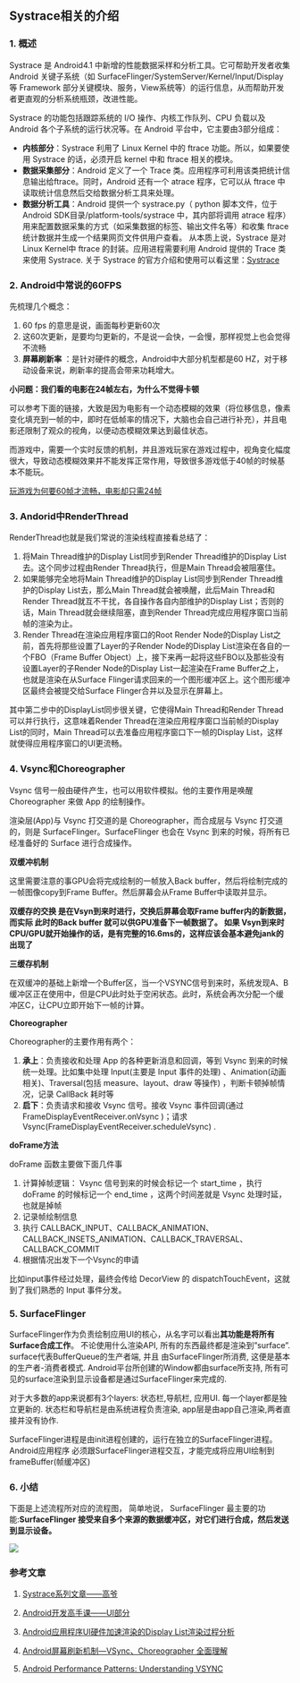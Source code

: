 ## Systrace相关的介绍

### 1. 概述

Systrace 是 Android4.1 中新增的性能数据采样和分析工具。它可帮助开发者收集 Android 关键子系统（如 SurfaceFlinger/SystemServer/Kernel/Input/Display 等 Framework 部分关键模块、服务，View系统等）的运行信息，从而帮助开发者更直观的分析系统瓶颈，改进性能。

Systrace 的功能包括跟踪系统的 I/O 操作、内核工作队列、CPU 负载以及 Android 各个子系统的运行状况等。在 Android 平台中，它主要由3部分组成：

- **内核部分**：Systrace 利用了 Linux Kernel 中的 ftrace 功能。所以，如果要使用 Systrace 的话，必须开启 kernel 中和 ftrace 相关的模块。
- **数据采集部分**：Android 定义了一个 Trace 类。应用程序可利用该类把统计信息输出给ftrace。同时，Android 还有一个 atrace 程序，它可以从 ftrace 中读取统计信息然后交给数据分析工具来处理。
- **数据分析工具**：Android 提供一个 systrace.py（ python 脚本文件，位于 Android SDK目录/platform-tools/systrace 中，其内部将调用 atrace 程序）用来配置数据采集的方式（如采集数据的标签、输出文件名等）和收集 ftrace 统计数据并生成一个结果网页文件供用户查看。 从本质上说，Systrace 是对 Linux Kernel中 ftrace 的封装。应用进程需要利用 Android 提供的 Trace 类来使用 Systrace.
  关于 Systrace 的官方介绍和使用可以看这里：[Systrace](http://developer.android.com/tools/help/systrace.html)

### 2. Android中常说的60FPS

先梳理几个概念：

1. 60 fps 的意思是说，画面每秒更新60次
2. 这60次更新，是要均匀更新的，不是说一会快，一会慢，那样视觉上也会觉得不流畅
3. **屏幕刷新率** ：是针对硬件的概念，Android中大部分机型都是60 HZ，对于移动设备来说，刷新率的提高会带来功耗增大。

**小问题：我们看的电影在24帧左右，为什么不觉得卡顿**

可以参考下面的链接，大致是因为电影有一个动态模糊的效果（将位移信息，像素变化填充到一帧的中，即时在低帧率的情况下，大脑也会自己进行补充），并且电影还限制了观众的视角，以便动态模糊效果达到最佳状态。

而游戏中，需要一个实时反馈的机制，并且游戏玩家在游戏过程中，视角变化幅度很大，导致动态模糊效果并不能发挥正常作用，导致很多游戏低于40帧的时候基本不能玩。

[玩游戏为何要60帧才流畅，电影却只需24帧](https://www.youtube.com/watch?v=--OKrYxOb6Y)

### 3. Andorid中RenderThread 

RenderThread也就是我们常说的渲染线程直接看总结了：

1. 将Main Thread维护的Display List同步到Render Thread维护的Display List去。这个同步过程由Render Thread执行，但是Main Thread会被阻塞住。
2. 如果能够完全地将Main Thread维护的Display List同步到Render Thread维护的Display List去，那么Main Thread就会被唤醒，此后Main Thread和Render Thread就互不干扰，各自操作各自内部维护的Display List；否则的话，Main Thread就会继续阻塞，直到Render Thread完成应用程序窗口当前帧的渲染为止。
3. Render Thread在渲染应用程序窗口的Root Render Node的Display List之前，首先将那些设置了Layer的子Render Node的Display List渲染在各自的一个FBO（Frame Buffer Object）上，接下来再一起将这些FBO以及那些没有设置Layer的子Render Node的Display List一起渲染在Frame Buffer之上，也就是渲染在从Surface Flinger请求回来的一个图形缓冲区上。这个图形缓冲区最终会被提交给Surface Flinger合并以及显示在屏幕上。

其中第二步中的DisplayList同步很关键，它使得Main Thread和Render Thread可以并行执行，这意味着Render Thread在渲染应用程序窗口当前帧的Display List的同时，Main Thread可以去准备应用程序窗口下一帧的Display List，这样就使得应用程序窗口的UI更流畅。



### 4. Vsync和Choreographer

Vsync 信号一般由硬件产生，也可以用软件模拟。他的主要作用是唤醒 Choreographer 来做 App 的绘制操作。

渲染层(App)与 Vsync 打交道的是 Choreographer，而合成层与 Vsync 打交道的，则是 SurfaceFlinger。SurfaceFlinger 也会在 Vsync 到来的时候，将所有已经准备好的 Surface 进行合成操作。

**双缓冲机制**

这里需要注意的事GPU会将完成绘制的一帧放入Back buffer，然后将绘制完成的一帧图像copy到Frame Buffer。然后屏幕会从Frame Buffer中读取并显示。

**双缓存的交换 是在Vsyn到来时进行，交换后屏幕会取Frame buffer内的新数据，而实际 此时的Back buffer 就可以供GPU准备下一帧数据了。 如果 Vsyn到来时  CPU/GPU就开始操作的话，是有完整的16.6ms的，这样应该会基本避免jank的出现了**

**三缓存机制**

在双缓冲的基础上新增一个Buffer区，当一个VSYNC信号到来时，系统发现A、B缓冲区正在使用中，但是CPU此时处于空闲状态。此时，系统会再次分配一个缓冲区C，让CPU立即开始下一帧的计算。

**Choreographer**

Choreographer的主要作用有两个：

1. **承上**：负责接收和处理 App 的各种更新消息和回调，等到 Vsync 到来的时候统一处理。比如集中处理 Input(主要是 Input 事件的处理) 、Animation(动画相关)、Traversal(包括 measure、layout、draw 等操作) ，判断卡顿掉帧情况，记录 CallBack 耗时等
2. **启下**：负责请求和接收 Vsync 信号。接收 Vsync 事件回调(通过 FrameDisplayEventReceiver.onVsync )；请求 Vsync(FrameDisplayEventReceiver.scheduleVsync) .

**doFrame方法**

doFrame 函数主要做下面几件事

1. 计算掉帧逻辑： Vsync 信号到来的时候会标记一个 start_time ，执行 doFrame 的时候标记一个 end_time ，这两个时间差就是 Vsync 处理时延，也就是掉帧
2. 记录帧绘制信息
3. 执行 CALLBACK_INPUT、CALLBACK_ANIMATION、CALLBACK_INSETS_ANIMATION、CALLBACK_TRAVERSAL、CALLBACK_COMMIT
4. 根据情况出发下一个Vsync的申请

比如input事件经过处理，最终会传给 DecorView 的 dispatchTouchEvent，这就到了我们熟悉的 Input 事件分发。



### 5. SurfaceFlinger

SurfaceFlinger作为负责绘制应用UI的核心，从名字可以看出**其功能是将所有Surface合成工作**。 不论使用什么渲染API, 所有的东西最终都是渲染到”surface”. surface代表BufferQueue的生产者端, 并且 由SurfaceFlinger所消费, 这便是基本的生产者-消费者模式. Android平台所创建的Window都由surface所支持, 所有可见的surface渲染到显示设备都是通过SurfaceFlinger来完成的.

对于大多数的app来说都有3个layers: 状态栏,导航栏, 应用UI. 每一个layer都是独立更新的. 状态栏和导航栏是由系统进程负责渲染, app层是由app自己渲染,两者直接并没有协作.

SurfaceFlinger进程是由init进程创建的，运行在独立的SurfaceFlinger进程。Android应用程序 必须跟SurfaceFlinger进程交互，才能完成将应用UI绘制到frameBuffer(帧缓冲区)

### 6. 小结

下面是上述流程所对应的流程图， 简单地说， SurfaceFlinger 最主要的功能:**SurfaceFlinger 接受来自多个来源的数据缓冲区，对它们进行合成，然后发送到显示设备。**

![](https://www.androidperformance.com/images/15816781462135.jpg)





### 参考文章

1. [Systrace系列文章——高爷](https://www.androidperformance.com/2019/05/28/Android-Systrace-About/)
2. [Android开发高手课——UI部分](https://time.geekbang.org/column/article/80921)

3. [Android应用程序UI硬件加速渲染的Display List渲染过程分析](https://blog.csdn.net/luoshengyang/article/details/46281499)
4. [Android屏幕刷新机制—VSync、Choreographer 全面理解](https://juejin.cn/post/6863756420380196877)
5. [Android Performance Patterns: Understanding VSYNC](https://www.youtube.com/watch?v=1iaHxmfZGGc)

